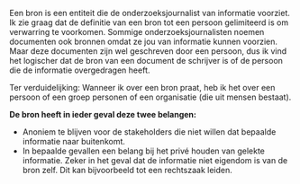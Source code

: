 
Een bron is een entiteit die de onderzoeksjournalist van informatie voorziet. Ik zie graag dat de definitie van een bron tot een persoon gelimiteerd is om verwarring te voorkomen. Sommige onderzoeksjournalisten noemen documenten ook bronnen omdat ze jou van informatie kunnen voorzien. Maar deze documenten zijn wel geschreven door een persoon, dus ik vind het logischer dat de bron van een document de schrijver is of de persoon die de informatie overgedragen heeft.

Ter verduidelijking: Wanneer ik over een bron praat, heb ik het over een persoon of een groep personen of een organisatie (die uit mensen bestaat).

__De bron heeft in ieder geval deze twee belangen:__
* Anoniem te blijven voor de stakeholders die niet willen dat bepaalde informatie naar buitenkomt.
* In bepaalde gevallen een belang bij het privé houden van gelekte informatie. Zeker in het geval dat de informatie niet eigendom is van de bron zelf. Dit kan bijvoorbeeld tot een rechtszaak leiden.